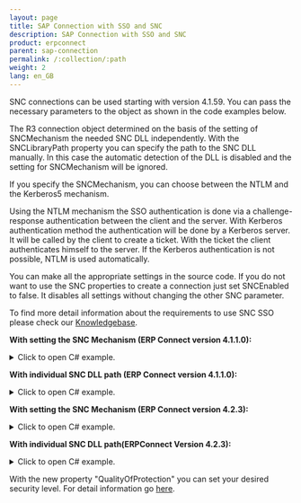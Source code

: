 ```yaml
---
layout: page
title: SAP Connection with SSO and SNC
description: SAP Connection with SSO and SNC
product: erpconnect
parent: sap-connection
permalink: /:collection/:path
weight: 2
lang: en_GB
---
```



SNC connections can be used starting with version 4.1.59. You can pass the necessary parameters to the object as shown in the code examples below.

The R3 connection object determined on the basis of the setting of SNCMechanism the needed SNC DLL independently. With the SNCLibraryPath property you can specify the path to the SNC DLL manually. In this case the automatic detection of the DLL is disabled and the setting for SNCMechanism will be ignored.

If you specify the SNCMechanism, you can choose between the NTLM and the Kerberos5 mechanism. 

Using the NTLM mechanism the SSO authentication is done via a challenge-response authentication between the client and the server. With Kerberos authentication method the authentication will be done by a Kerberos server. It will be called by the client to create a ticket. With the ticket the client authenticates himself to the server. If the Kerberos authentication is not possible, NTLM is used automatically.

You can make all the appropriate settings in the source code. If you do not want to use the SNC properties to create a connection just set SNCEnabled to false. It disables all settings without changing the other SNC parameter. 

To find more detail information about the requirements to use SNC SSO please check our [Knowledgebase](https://my.theobald-software.com/index.php?/Knowledgebase/Article/View/7/67/authority-objects).

**With setting the SNC Mechanism (ERP Connect version 4.1.1.0):**

<details>
<summary>Click to open C# example.</summary>
{% highlight csharp %}


using (R3Connection con = new R3Connection()) 
{
con.Host = "duncan";
con.SystemNumber = 7;
con.Client = "800";
con.Language = "DE";
con.SNCPartnerName = "p:SAPServiceNSP@THEOBALD";
con.SNCMechanism = SNCMechanism.NTLM;
con.SNCEnabled = true;
con.Open();
// do something with con
}

{% endhighlight %}
</details>

**With individual SNC DLL path (ERP Connect version 4.1.1.0):**

<details>
<summary>Click to open C# example.</summary>
{% highlight csharp %}

using (R3Connection con = new R3Connection())
{
con.Host = "duncan";
con.SystemNumber = 7;
con.Client = "800";
con.Language = "DE";
con.SNCPartnerName = "p:SAPServiceNSP@THEOBALD";
con.SNCLibraryPath = @"C:\Windows\SysWOW64\sncgss32.dll";
con.SNCEnabled = true;
con.Open();
// do something with con
}


{% endhighlight %}
</details>

**With setting the SNC Mechanism (ERP Connect version 4.2.3):**

<details>
<summary>Click to open C# example.</summary>
{% highlight csharp %}


using (R3Connection con = new R3Connection())
{
con.Host = "duncan";
con.SystemNumber = 7;
con.Client = "800";
con.Language = "DE";
con.SNCSettings.Enabled = true;
con.SNCSettings.PartnerName = "p:SAPServiceNSP@THEOBALD";
con.SNCSettings.Mechanism = SNCMechanism.NTLM;
con.SNCSettings.QualityOfProtection = SNCQualityOfProtection.Maximum;
con.Open();
// do something with con
}

{% endhighlight %}
</details>


**With individual SNC DLL path(ERPConnect Version 4.2.3):**

<details>
<summary>Click to open C# example.</summary>
{% highlight csharp %}


using (R3Connection con = new R3Connection())
{
con.Host = "duncan";
con.SystemNumber = 7;
con.Client = "800";
con.Language = "DE";
con.SNCSettings.Enabled = true;
con.SNCSettings.PartnerName = "p:SAPServiceNSP@THEOBALD";
con.SNCSettings.LibraryPath = @"C:\Windows\SysWOW64\sncgss32.dll";
con.SNCSettings.QualityOfProtection = SNCQualityOfProtection.Maximum;
con.Open();
// do something with con
}

{% endhighlight %}
</details>


With the new property "QualityOfProtection"  you can set your desired security level. For detail information go [here](http://help.sap.com/saphelp_nw70ehp1/helpdata/en/e6/56f466e99a11d1a5b00000e835363f/content.htm).
